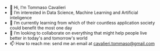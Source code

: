 - 👋 Hi, I’m Tommaso Cavalieri 
- 👀 I’m interested in Data Science, Machine Learning and Artificial inteligence
- 🌱 I’m currently learning from which of their countless application society could benefit the most one day
- 💞️ I’m looking to collaborate on everything that might help people live better in today's and tomorrow's world
- 📫 How to reach me: send me an email at cavalieri.tommaso@gmail.com

<!---
tomcavalieri/tomcavalieri is a ✨ special ✨ repository because its `README.md` (this file) appears on your GitHub profile.
You can click the Preview link to take a look at your changes.
--->

